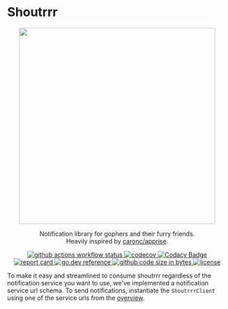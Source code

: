 # Shoutrrr

<div align="center">
<img src="https://raw.githubusercontent.com/nicholas-fedor/shoutrrr/main/docs/shoutrrr-logotype.png" height="450" width="450" />
</div>

<p align="center">
Notification library for gophers and their furry friends.<br />
Heavily inspired by <a href="https://github.com/caronc/apprise">caronc/apprise</a>.
</p>

<p align="center" class="badges">
    <a target="_blank" rel="noopener noreferrer" href="https://github.com/nicholas-fedor/shoutrrr/workflows/Main%20Workflow/badge.svg">
        <img src="https://github.com/nicholas-fedor/shoutrrr/workflows/Main%20Workflow/badge.svg" alt="github actions workflow status">
    </a>
    <a href="https://codecov.io/gh/nicholas-fedor/shoutrrr" rel="nofollow">
        <img alt="codecov" src="https://codecov.io/gh/nicholas-fedor/shoutrrr/branch/main/graph/badge.svg">
    </a>
    <a href="https://www.codacy.com/gh/nicholas-fedor/shoutrrr/dashboard?utm_source=github.com&amp;utm_medium=referral&amp;utm_content=nicholas-fedor/shoutrrr&amp;utm_campaign=Badge_Grade" rel="nofollow">
        <img alt="Codacy Badge" src="https://app.codacy.com/project/badge/Grade/47eed72de79448e2a6e297d770355544">
    </a>
    <a href="https://goreportcard.com/badge/github.com/nicholas-fedor/shoutrrr" rel="nofollow">
        <img alt="report card" src="https://goreportcard.com/badge/github.com/nicholas-fedor/shoutrrr">
    </a>
    <a href="https://pkg.go.dev/github.com/nicholas-fedor/shoutrrr" rel="nofollow">
        <img alt="go.dev reference" src="https://img.shields.io/badge/go.dev-reference-007d9c?logo=go&amp;logoColor=white&amp;style=flat-square">
    </a>
    <a href="https://github.com/nicholas-fedor/shoutrrr">
        <img alt="github code size in bytes" src="https://img.shields.io/github/languages/code-size/nicholas-fedor/shoutrrr.svg?style=flat-square">
    </a>
    <a href="https://github.com/nicholas-fedor/shoutrrr/blob/main/LICENSE">
        <img alt="license" src="https://img.shields.io/github/license/nicholas-fedor/shoutrrr.svg?style=flat-square">
    </a>
</p>

To make it easy and streamlined to consume shoutrrr regardless of the notification service you want to use,
we've implemented a notification service url schema. To send notifications, instantiate the `ShoutrrrClient` using one of
the service urls from the [overview](services/overview.md).
